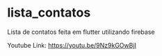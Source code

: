 # lista_contatos


Lista de contatos feita em flutter utilizando firebase


Youtube Link: https://youtu.be/9Nz9kGOwBjI
